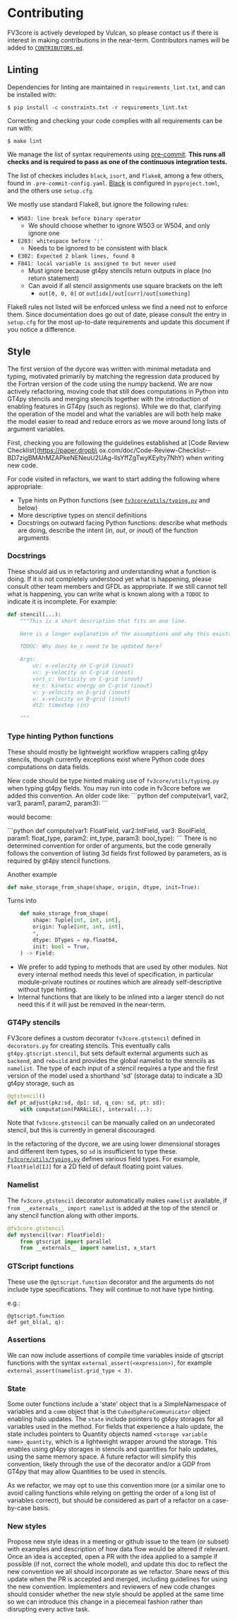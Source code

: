 # Contributing

FV3core is actively developed by Vulcan, so please contact us if there is interest in making contributions in the near-term.
Contributors names will be added to [`CONTRIBUTORS.md`](https://github.com/VulcanClimateModeling/fv3core/blob/master/CONTRIBUTORS.md).

## Linting

Dependencies for linting are maintained in `requirements_lint.txt`, and can be installed with:

```shell
$ pip install -c constraints.txt -r requirements_lint.txt
```

Correcting and checking your code complies with all requirements can be run with:

```shell
$ make lint
```

We manage the list of syntax requirements using [pre-commit](https://pre-commit.com/).
**This runs all checks and is required to pass as one of the continuous integration tests.**

The list of checkes includes `black`, `isort`, and `flake8`, among a few others, found in `.pre-commit-config.yaml`.
[Black](https://github.com/ambv/black) is configured in `pyproject.toml`, and the others use `setup.cfg`.

We mostly use standard Flake8, but ignore the following rules:

- `W503: line break before binary operator`
    - We should choose whether to ignore W503 or W504, and only ignore one
- `E203: whitespace before ':'`
    - Needs to be ignored to be consistent with black
- `E302: Expected 2 blank lines, found 0`
- `F841: local variable is assigned to but never used`
    - Must ignore because gt4py stencils return outputs in place (no return statement)
    - Can avoid if all stencil assignments use square brackets on the left
        - `out[0, 0, 0]` or `out[idx]/out[curr]/out[something]`

Flake8 rules not listed will be enforced unless we find a need not to enforce them.
Since documentation does go out of date, please consult the entry in `setup.cfg` for the most up-to-date requirements and update this document if you notice a difference.

## Style

The first version of the dycore was written with minimal metadata and typing, motivated primarily by matching the regression data produced by the Fortran version of the code using the numpy backend.
We are now actively refactoring, moving code that still does computations in Python into GT4py stencils and merging stencils together with the introduction of enabling features in GT4py (such as regions).
While we do that, clarifying the operation of the model and what the variables are will both help make the model easier to read and reduce errors as we move around long lists of argument variables.

First, checking you are following the guidelines established at [Code Review Checklist](https://paper.dropb\
ox.com/doc/Code-Review-Checklist--BD7zigBMAhMZAPkeNENeuU2UAg-IlsYffZgTwyKEylty7NhY) when writing new code.

For code visited in refactors, we want to start adding the following where appropriate:
- Type hints on Python functions (see [`fv3core/utils/typing.py`](https://github.com/VulcanClimateModeling/fv3core/blob/master/fv3core/utils/typing.py) and below)
- More descriptive types on stencil definitions
- Docstrings on outward facing Python functions: describe what methods are doing, describe the intent (*in*, *out*, or *inout*) of the function arguments

### Docstrings
These should aid us in refactoring and understanding what a function is doing. If it is not completely understood yet what is happening, please consult other team members and GFDL as appropriate. If we still cannot tell what is happening, you can write what is known along with a `TODOC` to indicate it is incomplete.
For example:

```python
def stencil(...):
    """This is a short description that fits on one line.

    Here is a longer explanation of the assumptions and why this exists.

    TODOC: Why does ke_c need to be updated here?

    Args:
        uc: x-velocity on C-grid (inout)
        vc: y-velocity on C-grid (inout)
        vort_c: Vorticity on C-grid (inout)
        ke_c: kinetic energy on C-grid (inout)
        v: y-velocity on D-grid (inout)
        u: x-velocity on D-grid (inout)
        dt2: timestep (in)

    """
```


### Type hinting Python functions
These should mostly be lightweight workflow wrappers calling gt4py stencils, though currently exceptions exist where Python code does computations on data fields.

New code should be type hinted making use of `fv3core/utils/typing.py` when typing gt4py fields. You may run into code in fv3core before we added this convention. An older code like:
\```python
def compute(var1, var2, var3, param1, param2, param3):
\```

would become:

\```python
def compute(var1: FloatField, var2:IntField, var3: BoolField,
            param1: float_type, param2: int_type, param3: bool_type):
\```
There is no determined convention for order of arguments, but the code generally follows the convention of listing 3d fields first followed by parameters, as is required by gt4py stencil functions.

Another example
```python
def make_storage_from_shape(shape, origin, dtype, init=True):
```

Turns into
```python
    def make_storage_from_shape(
        shape: Tuple[int, int, int],
        origin: Tuple[int, int, int],
        *,
        dtype: DTypes = np.float64,
        init: bool = True,
    ) -> Field:
```

- We prefer to add typing to methods that are used by other modules.
  Not every internal method needs this level of specification, in particular module-private routines or routines which are already self-descriptive without type hinting.
- Internal functions that are likely to be inlined into a larger stencil do not need this if it will just be removed in the near-term.

### GT4Py stencils
FV3core defines a custom decorator `fv3core.gtstencil` defined in `decorators.py` for creating stencils.
This eventually calls `gt4py.gtscript.stencil`, but sets default external arguments such as `backend`, and `rebuild` and provides the global namelist to the stencils as `namelist`.
The type of each input of a stencil requires a type and the first version of the model used a shorthand 'sd' (storage data) to indicate a 3D gt4py storage, such as

```python
@gtstencil()
def pt_adjust(pkz:sd, dp1: sd, q_con: sd, pt: sd):
    with computation(PARALLEL), interval(...):
```

Note that `fv3core.gtstencil` can be manually called on an undecorated stencil, but this is currently in general discouraged.

In the refactoring of the dycore, we are using lower dimensional storages and different item types, so `sd` is insufficient to type these.
[`fv3core/utils/typing.py`](https://github.com/VulcanClimateModeling/fv3core/blob/master/fv3core/utils/typing.py) defines various field types.
For example, `FloatField[IJ]` for a 2D field of default floating point values.

### Namelist
The `fv3core.gtstencil` decorator automatically makes `namelist` available, if `from __externals__ import namelist` is added at the top of the stencil or any stencil function along with other imports.

```python
@fv3core.gtstencil
def mystencil(var: FloatField):
    from gtscript import parallel
    from __externals__ import namelist, x_start
```

### GTScript functions
These use the `@gtscript.function` decorator and the arguments do not include type
specifications. They will continue to not have type hinting.

e.g.:

    @gtscript.function
    def get_bl(al, q):

### Assertions
We can now include assertions of compile time variables inside of gtscript functions with the syntax `external_assert(<expression>)`, for example `external_assert(namelist.grid_type < 3)`.

### State
Some outer functions include a 'state' object that is a SimpleNamespace of variables and a `comm` object that is the `CubedSphereCommunicator` object enabling halo updates.
The `state` include pointers to gt4py storages for all variables used in the method.
For fields that experience a halo update, the state includes pointers to Quantity objects named `<storage variable name>_quantity`, which is a lightweight wrapper around the storage.
This enables using gt4py storages in stencils and quantities for halo updates, using the same memory space.
A future refactor will simplify this convention, likely through the use of the decorator and/or a GDP from GT4py that may allow Quantities to be used in stencils.

As we refactor, we may opt to use this convention more (or a similar one to avoid calling functions while relying on getting the order of a long list of variables correct), but should be considered as part of a refactor on a case-by-case basis.


### New styles
Propose new style ideas in a meeting or github issue to the team (or subset) with examples and description of how data flow would be altered if relevant. Once an idea is accepted, open a PR with the idea applied to a sample if possible (if not, correct the whole model), and update this doc to reflect the new convention we all should incorporate as we refactor.
Share news of this update when the PR is accepted and merged, including guidelines for using the new convention.
Implementers and reviewers of new code changes should consider whether the new style should be applied at the same time so we can introduce this change in a piecemeal fashion rather than disrupting every active task.

